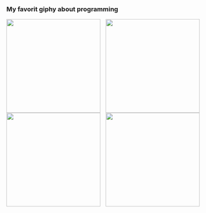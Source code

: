 ### My favorit giphy about programming

<img align="left" src="https://media.giphy.com/media/LmNwrBhejkK9EFP504/giphy.gif" width="245">
<img align="right" src="https://media.giphy.com/media/MGdfeiKtEiEPS/giphy.gif" width="245">
<br />
<br />
<br />
<img align="left" src="https://media.giphy.com/media/13HgwGsXF0aiGY/giphy.gif" width="245">
<img align="right" src="https://media.giphy.com/media/zOvBKUUEERdNm/giphy.gif" width="245">
